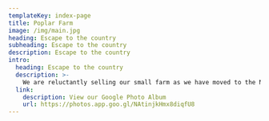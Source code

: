 ```yaml
---
templateKey: index-page
title: Poplar Farm
image: /img/main.jpg
heading: Escape to the country
subheading: Escape to the country
description: Escape to the country
intro:
  heading: Escape to the country
  description: >-
    We are reluctantly selling our small farm as we have moved to the Netherlands, so a calmer, amazing family property - for multiple generations - could be your future!
  link:
    description: View our Google Photo Album
    url: https://photos.app.goo.gl/NAtinjkHmx8diqfU8
---
```

